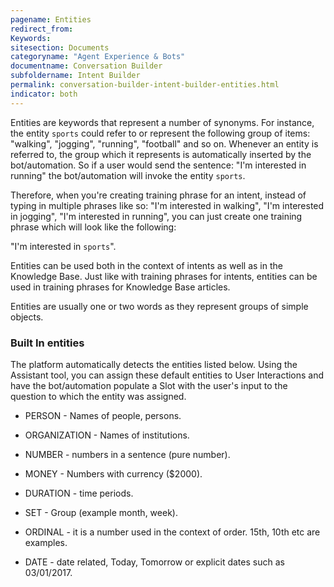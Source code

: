 ```yaml
---
pagename: Entities
redirect_from:
Keywords:
sitesection: Documents
categoryname: "Agent Experience & Bots"
documentname: Conversation Builder
subfoldername: Intent Builder
permalink: conversation-builder-intent-builder-entities.html
indicator: both
---
```


Entities are keywords that represent a number of synonyms. For instance, the entity `sports` could refer to or represent the following group of items: "walking", "jogging", "running", "football" and so on. Whenever an entity is referred to, the group which it represents is automatically inserted by the bot/automation. So if a user would send the sentence: "I'm interested in running" the bot/automation will invoke the entity `sports`.

Therefore, when you're creating training phrase for an intent, instead of typing in multiple phrases like so: "I'm interested in walking", "I'm interested in jogging", "I'm interested in running", you can just create one training phrase which will look like the following:

"I'm interested in `sports`".

Entities can be used both in the context of intents as well as in the Knowledge Base. Just like with training phrases for intents, entities can be used in training phrases for Knowledge Base articles.

Entities are usually one or two words as they represent groups of simple objects.

### Built In entities

The platform automatically detects the entities listed below. Using the Assistant tool, you can assign these default entities to User Interactions and have the bot/automation populate a Slot with the user's input to the question to which the entity was assigned.

* PERSON - Names of people, persons.

* ORGANIZATION - Names of institutions.

* NUMBER - numbers in a sentence (pure number).

* MONEY -  Numbers with currency ($2000).

* DURATION - time periods.

* SET - Group  (example month, week).

* ORDINAL - it is a number used in the context of order. 15th, 10th etc are examples.

* DATE - date related, Today, Tomorrow  or explicit dates such as 03/01/2017.
